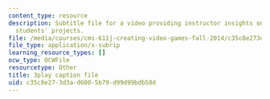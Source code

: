```yaml
---
content_type: resource
description: Subtitle file for a video providing instructor insights on assessing
  students' projects.
file: /media/courses/cms-611j-creating-video-games-fall-2014/c35c8e273d3ad6005b79d99d99bdb58d_HpeJ1h0V1RE.srt
file_type: application/x-subrip
learning_resource_types: []
ocw_type: OCWFile
resourcetype: Other
title: 3play caption file
uid: c35c8e27-3d3a-d600-5b79-d99d99bdb58d
---
```


